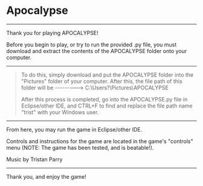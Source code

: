# Apocalypse

-----------------------------------------------------------------------------

Thank you for playing APOCALYPSE!

Before you begin to play, or try to run the provided .py file,
you must download and extract the contents of the APOCALYPSE
folder onto your computer. 

 ---------------------------------------------------------------------------
>To do this, simply download and put the APOCALYPSE folder into
>the "Pictures" folder of your computer. After this, the file path of this
>folder will be ---------> C:\Users\?\Pictures\APOCALYPSE
>
>After this process is completed, go into the APOCALYPSE.py
>file in Eclipse/other IDE, and CTRL+F to find and replace
>the file path name "trist" with your Windows user.
 ---------------------------------------------------------------------------
 
From here, you may run the game in Eclipse/other IDE.

Controls and instructions for the game are located in the game's 
"controls" menu (NOTE: The game has been tested, and is beatable!).

Music by Tristan Parry

-----------------------------------------------------------------------------

Thank you, and enjoy the game!
